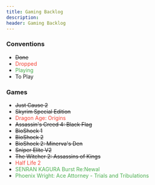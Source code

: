 ```yaml
---
title: Gaming Backlog
description:
header: Gaming Backlog
---
```


### Conventions

* ~~Done~~
* <span style="color:#F44336">Dropped</span>
* <span style="color:#4CAF50">Playing</span>
* To Play

### Games

* ~~Just Cause 2~~
* ~~Skyrim Special Edition~~
* <span style="color:#F44336">Dragon Age: Origins</span>
* ~~Assassin's Creed 4: Black Flag~~
* ~~BioShock 1~~
* ~~BioShock 2~~
* ~~BioShock 2: Minerva's Den~~
* ~~Sniper Elite V2~~
* ~~The Witcher 2: Assassins of Kings~~
* <span style="color:#F44336">Half Life 2</span>
* <span style="color:#4CAF50">SENRAN KAGURA Burst Re:Newal</span>
* <span style="color:#4CAF50">Phoenix Wright: Ace Attorney - Trials and Tribulations</span>
